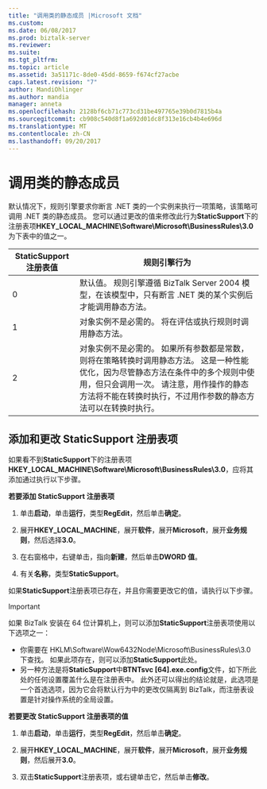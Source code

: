 ```yaml
---
title: "调用类的静态成员 |Microsoft 文档"
ms.custom: 
ms.date: 06/08/2017
ms.prod: biztalk-server
ms.reviewer: 
ms.suite: 
ms.tgt_pltfrm: 
ms.topic: article
ms.assetid: 3a51171c-8de0-45dd-8659-f674cf27acbe
caps.latest.revision: "7"
author: MandiOhlinger
ms.author: mandia
manager: anneta
ms.openlocfilehash: 2128bf6cb71c773cd31be497765e39b0d7815b4a
ms.sourcegitcommit: cb908c540d8f1a692d01dc8f313e16cb4b4e696d
ms.translationtype: MT
ms.contentlocale: zh-CN
ms.lasthandoff: 09/20/2017
---
```

# <a name="invoking-static-members-of-a-class"></a>调用类的静态成员
默认情况下，规则引擎要求你断言 .NET 类的一个实例来执行一项策略，该策略可调用 .NET 类的静态成员。 您可以通过更改的值来修改此行为**StaticSupport**下的注册表项**HKEY_LOCAL_MACHINE\Software\Microsoft\BusinessRules\3.0**为下表中的值之一。  
  
|StaticSupport 注册表值|规则引擎行为|  
|----------------------------------|--------------------------|  
|0|默认值。 规则引擎遵循 BizTalk Server 2004 模型，在该模型中，只有断言 .NET 类的某个实例后才能调用静态方法。|  
|1|对象实例不是必需的。 将在评估或执行规则时调用静态方法。|  
|2|对象实例不是必需的。 如果所有参数都是常数，则将在策略转换时调用静态方法。 这是一种性能优化，因为尽管静态方法在条件中的多个规则中使用，但只会调用一次。 请注意，用作操作的静态方法将不能在转换时执行，不过用作参数的静态方法可以在转换时执行。|  
  
## <a name="adding-and-changing-the-staticsupport-registry-key"></a>添加和更改 StaticSupport 注册表项  
 如果看不到**StaticSupport**下的注册表项**HKEY_LOCAL_MACHINE\Software\Microsoft\BusinessRules\3.0**，应将其添加通过执行以下步骤。  
  
 **若要添加 StaticSupport 注册表项**  
  
1.  单击**启动**，单击**运行**，类型**RegEdit**，然后单击**确定**。  
  
2.  展开**HKEY_LOCAL_MACHINE**，展开**软件**，展开**Microsoft**，展开**业务规则**，然后选择**3.0**。  
  
3.  在右窗格中，右键单击，指向**新建**，然后单击**DWORD 值**。  
  
4.  有关**名称**，类型**StaticSupport**。  
  
 如果**StaticSupport**注册表项已存在，并且你需要更改它的值，请执行以下步骤。  
  
> [!IMPORTANT]
>  如果 BizTalk 安装在 64 位计算机上，则可以添加**StaticSupport**注册表项使用以下选项之一：  
>   
>  -   你需要在 HKLM\Software\Wow6432Node\Microsoft\BusinessRules\3.0 下查找。 如果此项存在，则可以添加**StaticSupport**此处。  
> -   另一种方法是将**StaticSupport**中**BTNTsvc [64].exe.config**文件，如下所此处的任何设置覆盖什么是在注册表中。  此外还可以得出的结论就是，此选项是一个首选选项，因为它会将默认行为中的更改仅隔离到 BizTalk，而注册表设置是针对操作系统的全局设置。  
  
 **若要更改 StaticSupport 注册表项的值**  
  
1.  单击**启动**，单击**运行**，类型**RegEdit**，然后单击**确定**。  
  
2.  展开**HKEY_LOCAL_MACHINE**，展开**软件**，展开**Microsoft**，展开**业务规则**，然后展开**3.0**。  
  
3.  双击**StaticSupport**注册表项，或右键单击它，然后单击**修改**。
